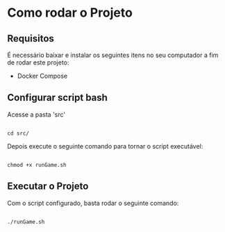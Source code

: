 # Como rodar o Projeto

## Requisitos

É necessário baixar e instalar os seguintes itens no seu computador a fim de rodar este projeto:

- Docker Compose

## Configurar script bash

Acesse a pasta 'src'

```

cd src/
```

Depois execute o seguinte comando para tornar o script executável:

```

chmod +x runGame.sh
```

## Executar o Projeto

Com o script configurado, basta rodar o seguinte comando:

```

./runGame.sh
```



